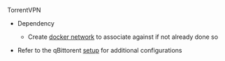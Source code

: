 TorrentVPN

* Dependency
  * Create [docker network](https://github.com/Cuates/container/tree/main/docker/command) to associate against if not already done so

* Refer to the qBittorent [setup](https://github.com/Cuates/ubuntuinstall/tree/main/additionalpackage/qbittorent) for additional configurations
